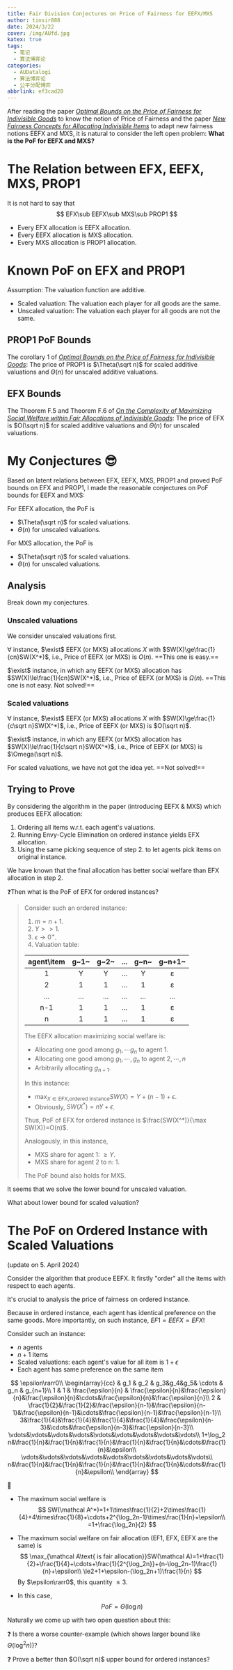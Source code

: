 ```yaml
---
title: Fair Division Conjectures on Price of Fairness for EEFX/MXS
author: tinsir888
date: 2024/3/22
cover: /img/AUfd.jpg
katex: true
tags:
  - 笔记
  - 算法博弈论
categories:
  - AUDatalogi
  - 算法博弈论
  - 公平分配博弈
abbrlink: ef3cad20
---
```


After reading the paper [*Optimal Bounds on the Price of Fairness for Indivisible Goods*](https://arxiv.org/abs/2007.06242) to know the notion of Price of Fairness and the paper [*New Fairness Concepts for Allocating Indivisible Items*](https://www.ijcai.org/proceedings/2023/284) to adapt new fairness notions EEFX and MXS, it is natural to consider the left open problem: **What is the PoF for EEFX and MXS?**

# The Relation between EFX, EEFX, MXS, PROP1

It is not hard to say that
$$
EFX\sub EEFX\sub MXS\sub PROP1
$$

- Every EFX allocation is EEFX allocation.
- Every EEFX allocation is MXS allocation.
- Every MXS allocation is PROP1 allocation.

# Known PoF on EFX and PROP1

Assumption: The valuation function are additive.

- Scaled valuation: The valuation each player for all goods are the same.
- Unscaled valuation: The valuation each player for all goods are not the same.

## PROP1 PoF Bounds

The corollary 1 of [*Optimal Bounds on the Price of Fairness for Indivisible Goods*](https://arxiv.org/abs/2007.06242): The price of PROP1 is $\Theta(\sqrt n)$ for scaled additive valuations and $\Theta(n)$ for unscaled additive valuations.

## EFX Bounds

The Theorem F.5 and Theorem F.6 of [*On the Complexity of Maximizing Social Welfare within Fair Allocations of Indivisible Goods*](https://arxiv.org/abs/2205.14296): The price of EFX is $O(\sqrt n)$ for scaled additive valuations and $\Theta(n)$ for unscaled valuations.

# My Conjectures 😎

Based on latent relations between EFX, EEFX, MXS, PROP1 and proved PoF bounds on EFX and PROP1, I made the reasonable conjectures on PoF bounds for EEFX and MXS:

For EEFX allocation, the PoF is

- $\Theta(\sqrt n)$ for scaled valuations.
- $\Theta(n)$ for unscaled valuations.

For MXS allocation, the PoF is

- $\Theta(\sqrt n)$ for scaled valuations.
- $\Theta(n)$ for unscaled valuations.

## Analysis

Break down my conjectures.

### Unscaled valuations

We consider unscaled valuations first.

$\forall$ instance, $\exist$ EEFX (or MXS) allocations $X$ with $SW(X)\ge\frac{1}{cn}SW(X^*)$, i.e., Price of EEFX (or MXS) is $O(n)$. ==This one is easy.==

$\exist$ instance, in which any EEFX (or MXS) allocation has $SW(X)\le\frac{1}{cn}SW(X^*)$, i.e., Price of EEFX (or MXS) is $\Omega(n)$. ==This one is not easy. Not solved!==

### Scaled valuations

$\forall$ instance, $\exist$ EEFX (or MXS) allocations $X$ with $SW(X)\ge\frac{1}{c\sqrt n}SW(X^*)$, i.e., Price of EEFX (or MXS) is $O(\sqrt n)$.

$\exist$ instance, in which any EEFX (or MXS) allocation has $SW(X)\le\frac{1}{c\sqrt n}SW(X^*)$, i.e., Price of EEFX (or MXS) is $\Omega(\sqrt n)$.

For scaled valuations, we have not got the idea yet. ==Not solved!==

## Trying to Prove

By considering the algorithm in the paper (introducing EEFX & MXS) which produces EEFX allocation:

1. Ordering all items w.r.t. each agent's valuations.
2. Running Envy-Cycle Elimination on ordered instance yields EFX allocation.
3. Using the same picking sequence of step 2. to let agents pick items on original instance.

We have known that the final allocation has better social welfare than EFX allocation in step 2.

:question:Then what is the PoF of EFX for ordered instances?

> Consider such an ordered instance:
>
> 1. $m=n+1$.
> 2. $Y\gt\gt 1$.
> 3. $\epsilon\rightarrow0^+$.
> 4. Valuation table:
>
> | agent\item | g~1~ | g~2~ | ...  | g~n~ | g~n+1~ |
> | :--------: | :--: | :--: | :--: | :--: | :----: |
> |     1      |  Y   |  Y   | ...  |  Y   |   ɛ    |
> |     2      |  1   |  1   | ...  |  1   |   ɛ    |
> |    ...     | ...  | ...  | ...  | ...  |  ...   |
> |    n-1     |  1   |  1   | ...  |  1   |   ɛ    |
> |     n      |  1   |  1   | ...  |  1   |   ɛ    |
>
> The EEFX allocation maximizing social welfare is:
>
> - Allocating one good among $g_1,\cdots g_n$ to agent $1$.
> - Allocating one good among $g_1,\cdots,g_n$ to agent $2,\cdots,n$
> - Arbitrarily allocating $g_{n+1}$.
>
> In this instance:
>
> - $\max_{X\in \text{EFX,ordered instance}}SW(X)=Y+(n-1)+\epsilon$.
> - Obviously, $SW(X^*)=nY+\epsilon$.
>
> Thus, PoF of EFX for ordered instance is $\frac{SW(X^*)}{\max SW(X)}=O(n)$.
>
> Analogously, in this instance,
>
> - MXS share for agent 1: $\ge Y$.
> - MXS share for agent 2 to n: $1$.
>
> The PoF bound also holds for MXS.

It seems that we solve the lower bound for unscaled valuation.

What about lower bound for scaled valuation?

# The PoF on Ordered Instance with Scaled Valuations

(update on 5. April 2024)

Consider the algorithm that produce EEFX. It firstly "order" all the items with respect to each agents.

It's crucial to analysis the price of fairness on ordered instance.

Because in ordered instance, each agent has identical preference on the same goods. More importantly, on such instance, $EF1=EEFX=EFX$!

Consider such an instance:

- $n$ agents
- $n+1$ items
- Scaled valuations: each agent's value for all item is $1+\epsilon$
- Each agent has same preference on the same item

$$
\epsilon\rarr0\\
\begin{array}{cc}
  & g_1 & g_2 & g_3&g_4&g_5& \cdots & g_n & g_{n+1}\\
1 & 1 & \frac{\epsilon}{n} & \frac{\epsilon}{n}&\frac{\epsilon}{n}&\frac{\epsilon}{n}&\cdots&\frac{\epsilon}{n}&\frac{\epsilon}{n}\\
2 & \frac{1}{2}&\frac{1}{2}&\frac{\epsilon}{n-1}&\frac{\epsilon}{n-1}&\frac{\epsilon}{n-1}&\cdots&\frac{\epsilon}{n-1}&\frac{\epsilon}{n-1}\\
3&\frac{1}{4}&\frac{1}{4}&\frac{1}{4}&\frac{1}{4}&\frac{\epsilon}{n-3}&\cdots&\frac{\epsilon}{n-3}&\frac{\epsilon}{n-3}\\
\vdots&\vdots&\vdots&\vdots&\vdots&\vdots&\vdots&\vdots&\vdots\\
1+\log_2 n&\frac{1}{n}&\frac{1}{n}&\frac{1}{n}&\frac{1}{n}&\frac{1}{n}&\cdots&\frac{1}{n}&\epsilon\\
\vdots&\vdots&\vdots&\vdots&\vdots&\vdots&\vdots&\vdots&\vdots\\
n&\frac{1}{n}&\frac{1}{n}&\frac{1}{n}&\frac{1}{n}&\frac{1}{n}&\cdots&\frac{1}{n}&\epsilon\\
\end{array}
$$

:fist_oncoming:

- The maximum social welfare is
  $$
  SW(\mathcal A^*)=1+1\times\frac{1}{2}+2\times\frac{1}{4}+4\times\frac{1}{8}+\cdots+2^{\log_2n-1}\times\frac{1}{n}+\epsilon\\
  =1+\frac{\log_2n}{2}
  $$
  

- The maximum social welfare on fair allocation (EF1, EFX, EEFX are the same) is
  $$
  \max_{\mathcal A\text{ is fair allocation}}SW(\mathcal A)=1+\frac{1}{2}+\frac{1}{4}+\cdots+\frac{1}{2^{\log_2n}}+(n-\log_2n-1)\frac{1}{n}+\epsilon\\
  \le2+1+\epsilon-(\log_2n+1)\frac{1}{n}
  $$
  By $\epsilon\rarr0$, this quantity $\le3$.

- In this case,
  $$
  PoF=\Theta(\log n)
  $$

Naturally we come up with two open question about this:

:question: Is there a worse counter-example (which shows larger bound like $\Theta(\log^2n)$)?

:question: Prove a better than $O(\sqrt n)$ upper bound for ordered instances?

